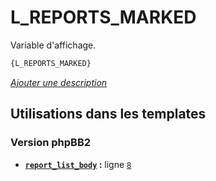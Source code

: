 # L_REPORTS_MARKED


Variable d'affichage.

```html
{L_REPORTS_MARKED}
```

[*Ajouter une description*](https://fa-tvars.appspot.com/var/L_REPORTS_MARKED)

## Utilisations dans les templates

### Version phpBB2
* __[`report_list_body`](../tpl/var/subsilver/report_list_body.md#readme) :__ ligne [`8`](../tpl/src/subsilver/report_list_body.tpl#L8)
